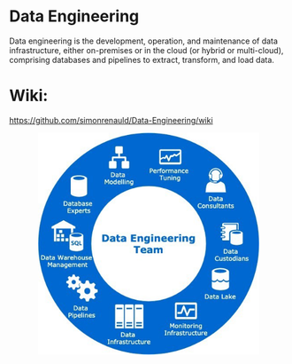 # Data Engineering
Data engineering is the development, operation, and maintenance of data infrastructure, either on-premises or in the cloud (or hybrid or multi-cloud), comprising databases and pipelines to extract, transform, and load data. 

# Wiki:
https://github.com/simonrenauld/Data-Engineering/wiki



<p align="center">
  <img width="400" height="400" src="https://github.com/simonrenauld/simonrenauld.github.io/blob/main/images/dataengineeringfocus.png" />
</p>

